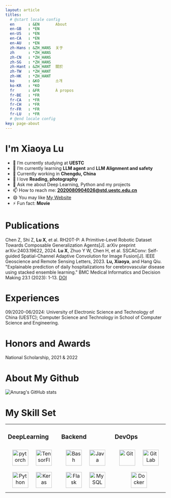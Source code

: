 ```yaml
---
layout: article
titles:
  # @start locale config
  en      : &EN       About
  en-GB   : *EN
  en-US   : *EN
  en-CA   : *EN
  en-AU   : *EN
  zh-Hans : &ZH_HANS  关于
  zh      : *ZH_HANS
  zh-CN   : *ZH_HANS
  zh-SG   : *ZH_HANS
  zh-Hant : &ZH_HANT  關於
  zh-TW   : *ZH_HANT
  zh-HK   : *ZH_HANT
  ko      : &KO       소개
  ko-KR   : *KO
  fr      : &FR       À propos
  fr-BE   : *FR
  fr-CA   : *FR
  fr-CH   : *FR
  fr-FR   : *FR
  fr-LU   : *FR
  # @end locale config
key: page-about
---
```


# I'm Xiaoya Lu 

- 🔭 I’m currently studying at **UESTC**
- 🌱 I’m currently learning **LLM agent** and **LLM Alignment and safety**
- 👯 Currently working in **Chengdu, China**
- 🤔 I love **Reading, photography**
- 💬 Ask me about Deep Learning, Python and my projects
- 📫 How to reach me: **2020080904026@std.uestc.edu.cn**
- 😄 You may like [My Website](https://ursulalujun.github.io/about.html)
- ⚡ Fun fact: **Movie**


# Publications
Chen Z, Shi Z, **Lu X**, et al. RH20T-P: A Primitive-Level Robotic Dataset Towards Composable Generalization Agents[J]. arXiv preprint arXiv:2403.19622, 2024.
**Lu X**, Zhuo Y W, Chen H, et al. SSCAConv: Self-guided Spatial-Channel Adaptive Convolution for Image Fusion[J]. IEEE Geoscience and Remote Sensing Letters, 2023. 
**Lu, Xiaoya**, and Hang Qiu. "Explainable prediction of daily hospitalizations for cerebrovascular disease using stacked ensemble learning." BMC Medical Informatics and Decision Making 23.1 (2023): 1-13. [DOI](https://bmcmedinformdecismak.biomedcentral.com/articles/10.1186/s12911-023-02159-7)

# Experiences
09/2020-06/2024: University of Electronic Science and Technology of China (UESTC); Computer Science and Technology in School of Computer Science and Engineering.

# Honors and Awards
National Scholarship, 2021 & 2022

# About My Github
![Anurag's GitHub stats](https://github-readme-stats.vercel.app/api?username=ursulalujun&show_icons=true&theme=tokyonight)

# My Skill Set  
<table><tr><td valign="top" width="33%">



### DeepLearning  
<div align="center">  
<img style="margin: 10px" src="https://profilinator.rishav.dev/skills-assets/pytorch-icon.svg" alt="pytorch" height="50" />  
<img style="margin: 10px" src="https://profilinator.rishav.dev/skills-assets/tensorflow-icon.svg" alt="TensorFlow" height="50" />  
<img style="margin: 10px" src="https://profilinator.rishav.dev/skills-assets/python-original.svg" alt="Python" height="50" />  
<img style="margin: 10px" src="https://profilinator.rishav.dev/skills-assets/keras.png" alt="Keras" height="50" />  
</div>

</td><td valign="top" width="33%">



### Backend  
<div align="center">  
<img style="margin: 10px" src="https://profilinator.rishav.dev/skills-assets/gnu_bash-icon.svg" alt="Bash" height="50" />  
<img style="margin: 10px" src="https://profilinator.rishav.dev/skills-assets/java-original-wordmark.svg" alt="Java" height="50" />  
<img style="margin: 10px" src="https://profilinator.rishav.dev/skills-assets/flask.png" alt="Flask" height="50" />   
<img style="margin: 10px" src="https://profilinator.rishav.dev/skills-assets/mysql-original-wordmark.svg" alt="MySQL" height="50" />  
</div>

</td><td valign="top" width="33%">



### DevOps  
<div align="center">  
<img style="margin: 10px" src="https://profilinator.rishav.dev/skills-assets/git-scm-icon.svg" alt="Git" height="50" />  
<img style="margin: 10px" src="https://profilinator.rishav.dev/skills-assets/gitlab.svg" alt="GitLab" height="50" />  
<img style="margin: 10px" src="https://profilinator.rishav.dev/skills-assets/docker-original-wordmark.svg" alt="Docker" height="50" />  
</div>

</td></tr></table>  

<br/>  
